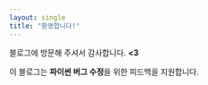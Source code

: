 ```yaml
---
layout: single
title: "환영합니다!"
---
```


블로그에 방문해 주셔서 감사합니다. **<3**  

이 블로그는 **파이썬 버그 수정**을 위한 피드백을 지원합니다. 
